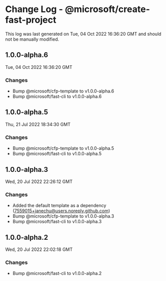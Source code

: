 # Change Log - @microsoft/create-fast-project

This log was last generated on Tue, 04 Oct 2022 16:36:20 GMT and should not be manually modified.

<!-- Start content -->

## 1.0.0-alpha.6

Tue, 04 Oct 2022 16:36:20 GMT

### Changes

- Bump @microsoft/cfp-template to v1.0.0-alpha.6
- Bump @microsoft/fast-cli to v1.0.0-alpha.6

## 1.0.0-alpha.5

Thu, 21 Jul 2022 18:34:30 GMT

### Changes

- Bump @microsoft/cfp-template to v1.0.0-alpha.5
- Bump @microsoft/fast-cli to v1.0.0-alpha.5

## 1.0.0-alpha.3

Wed, 20 Jul 2022 22:26:12 GMT

### Changes

- Added the default template as a dependency (7559015+janechu@users.noreply.github.com)
- Bump @microsoft/cfp-template to v1.0.0-alpha.3
- Bump @microsoft/fast-cli to v1.0.0-alpha.3

## 1.0.0-alpha.2

Wed, 20 Jul 2022 22:02:18 GMT

### Changes

- Bump @microsoft/fast-cli to v1.0.0-alpha.2

